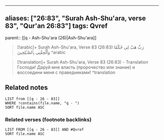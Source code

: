 
---
aliases: ["26:83", "Surah Ash-Shu'ara, verse 83", "Qur'an 26:83"]
tags: Qvref
---

parent:: [[q - Ash-Shu'ara (26)|Ash-Shu'ara]]

> [!arabic]+ Surah Ash-Shu'ara, Verse 83 (26:83)
> <span class="quran-arabic">رَبِّ هَبْ لِى حُكْمًا وَأَلْحِقْنِى بِٱلصَّـٰلِحِينَ</span>
^arabic

> [!translation]+ Surah Ash-Shu'ara, Verse 83 (26:83) - Translation
> Господи! Даруй мне власть (пророчество или знание) и воссоедини меня с праведниками!
^translation



## Related notes
```dataview
LIST from [[q - 26 - 83]]
WHERE !contains(file.name, "q - ")
SORT file.name ASC
```

### Related verses (footnote backlinks)
```dataview
LIST FROM [[q - 26 - 83]] AND #Qvref
SORT file.name ASC
```

